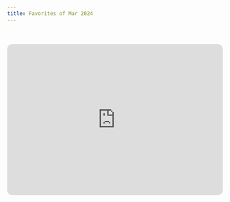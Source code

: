 ```yaml
---
title: Favorites of Mar 2024
---
```


<br/>
<br/>

<iframe style="border-radius:12px" src="https://open.spotify.com/embed/playlist/30x0s718CZKfexTwSSCpbP?utm_source=generator" width="100%" height="352" frameBorder="0" allowfullscreen="" allow="autoplay; clipboard-write; encrypted-media; fullscreen; picture-in-picture" loading="lazy"></iframe>
